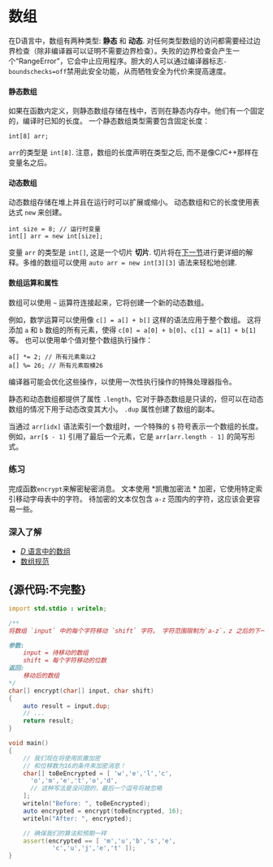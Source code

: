 # 数组

在D语言中，数组有两种类型: **静态** 和 **动态**.
对任何类型数组的访问都需要经过边界检查（除非编译器可以证明不需要边界检查）。失败的边界检查会产生一个“RangeError”，它会中止应用程序。胆大的人可以通过编译器标志`-boundschecks=off`禁用此安全功能，从而牺牲安全为代价来提高速度。

#### 静态数组

如果在函数内定义，则静态数组存储在栈中，否则在静态内存中。他们有一个固定的，编译时已知的长度。 一个静态数组类型需要包含固定长度：

    int[8] arr;

`arr`的类型是 `int[8]`. 注意，数组的长度声明在类型之后, 而不是像C/C++那样在变量名之后。

#### 动态数组

动态数组存储在堆上并且在运行时可以扩展或缩小。 动态数组和它的长度使用表达式 `new` 来创建。

    int size = 8; // 运行时变量
    int[] arr = new int[size];

变量 `arr` 的类型是 `int[]`, 这是一个切片 **切片**. 切片将在[下一节](basics/slices)进行更详细的解释。多维的数组可以使用 `auto arr = new int[3][3]` 语法来轻松地创建.

#### 数组运算和属性

数组可以使用 `~` 运算符连接起来，它将创建一个新的动态数组。

例如，数学运算可以使用像 `c[] = a[] + b[]` 这样的语法应用于整个数组。
这将添加 `a` 和 `b` 数组的所有元素，使得 `c[0] = a[0] + b[0]`、`c[1] = a[1] + b[1]` 等。 也可以使用单个值对整个数组执行操作：

    a[] *= 2; // 所有元素乘以2
    a[] %= 26; // 所有元素取模26

编译器可能会优化这些操作，以使用一次性执行操作的特殊处理器指令。

静态和动态数组都提供了属性 `.length`，它对于静态数组是只读的，但可以在动态数组的情况下用于动态改变其大小。 `.dup` 属性创建了数组的副本。

当通过 `arr[idx]` 语法索引一个数组时，一个特殊的 `$` 符号表示一个数组的长度。 例如，`arr[$ - 1]` 引用了最后一个元素，它是 `arr[arr.length - 1]` 的简写形式。

### 练习

完成函数`encrypt`来解密秘密消息。 文本使用 *凯撒加密法 * 加密，它使用特定索引移动字母表中的字符。 待加密的文本仅包含 `a-z` 范围内的字符，这应该会更容易一些。

### 深入了解

- [_D_ 语言中的数组](http://ddili.org/ders/d.en/arrays.html)
- [数组规范](https://dlang.org/spec/arrays.html)

## {源代码:不完整}

```d
import std.stdio : writeln;

/**
将数组 `input` 中的每个字符移动 `shift` 字符。 字符范围限制为`a-z`，z 之后的下一个字符是a。

参数:
    input = 待移动的数组
    shift = 每个字符移动的位数
返回:
    移动后的数组
*/
char[] encrypt(char[] input, char shift)
{
    auto result = input.dup;
    // ...
    return result;
}

void main()
{
    // 我们现在将使用凯撒加密
    // 和位移数为16的条件来加密消息！
    char[] toBeEncrypted = [ 'w','e','l','c',
      'o','m','e','t','o','d',
      // 这种写法是没问题的，最后一个逗号将被忽略
    ];
    writeln("Before: ", toBeEncrypted);
    auto encrypted = encrypt(toBeEncrypted, 16);
    writeln("After: ", encrypted);

    // 确保我们的算法和预期一样
    assert(encrypted == [ 'm','u','b','s','e',
            'c','u','j','e','t' ]);
}
```
